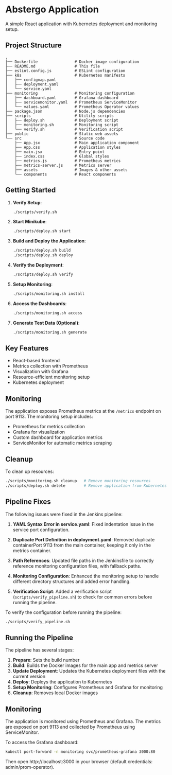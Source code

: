 # Abstergo Application

A simple React application with Kubernetes deployment and monitoring setup.

## Project Structure

```
.
├── Dockerfile                # Docker image configuration
├── README.md                 # This file
├── eslint.config.js          # ESLint configuration
├── k8s                       # Kubernetes manifests
│   ├── configmap.yaml
│   ├── deployment.yaml
│   └── service.yaml
├── monitoring                # Monitoring configuration
│   ├── dashboard.yaml        # Grafana dashboard
│   ├── servicemonitor.yaml   # Prometheus ServiceMonitor
│   └── values.yaml           # Prometheus Operator values
├── package.json              # Node.js dependencies
├── scripts                   # Utility scripts
│   ├── deploy.sh             # Deployment script
│   ├── monitoring.sh         # Monitoring script
│   └── verify.sh             # Verification script
├── public                    # Static web assets
└── src                       # Source code
    ├── App.jsx               # Main application component
    ├── App.css               # Application styles
    ├── main.jsx              # Entry point
    ├── index.css             # Global styles
    ├── metrics.js            # Prometheus metrics
    ├── metrics-server.js     # Metrics server
    ├── assets                # Images & other assets
    └── components            # React components
```

## Getting Started

1. **Verify Setup**:

   ```bash
   ./scripts/verify.sh
   ```

2. **Start Minikube**:

   ```bash
   ./scripts/deploy.sh start
   ```

3. **Build and Deploy the Application**:

   ```bash
   ./scripts/deploy.sh build
   ./scripts/deploy.sh deploy
   ```

4. **Verify the Deployment**:

   ```bash
   ./scripts/deploy.sh verify
   ```

5. **Setup Monitoring**:

   ```bash
   ./scripts/monitoring.sh install
   ```

6. **Access the Dashboards**:

   ```bash
   ./scripts/monitoring.sh access
   ```

7. **Generate Test Data (Optional)**:

   ```bash
   ./scripts/monitoring.sh generate
   ```

## Key Features

- React-based frontend
- Metrics collection with Prometheus
- Visualization with Grafana
- Resource-efficient monitoring setup
- Kubernetes deployment

## Monitoring

The application exposes Prometheus metrics at the `/metrics` endpoint on port 9113. The monitoring setup includes:

- Prometheus for metrics collection
- Grafana for visualization
- Custom dashboard for application metrics
- ServiceMonitor for automatic metrics scraping

## Cleanup

To clean up resources:

```bash
./scripts/monitoring.sh cleanup   # Remove monitoring resources
./scripts/deploy.sh delete        # Remove application from Kubernetes
```

## Pipeline Fixes

The following issues were fixed in the Jenkins pipeline:

1. **YAML Syntax Error in service.yaml**: Fixed indentation issue in the service port configuration.

2. **Duplicate Port Definition in deployment.yaml**: Removed duplicate containerPort 9113 from the main container, keeping it only in the metrics container.

3. **Path References**: Updated file paths in the Jenkinsfile to correctly reference monitoring configuration files, with fallback paths.

4. **Monitoring Configuration**: Enhanced the monitoring setup to handle different directory structures and added error handling.

5. **Verification Script**: Added a verification script (`scripts/verify_pipeline.sh`) to check for common errors before running the pipeline.

To verify the configuration before running the pipeline:

```bash
./scripts/verify_pipeline.sh
```

## Running the Pipeline

The pipeline has several stages:

1. **Prepare**: Sets the build number
2. **Build**: Builds the Docker images for the main app and metrics server
3. **Update Deployment**: Updates the Kubernetes deployment files with the current version
4. **Deploy**: Deploys the application to Kubernetes
5. **Setup Monitoring**: Configures Prometheus and Grafana for monitoring
6. **Cleanup**: Removes local Docker images

## Monitoring

The application is monitored using Prometheus and Grafana. The metrics are exposed on port 9113 and collected by Prometheus using ServiceMonitor.

To access the Grafana dashboard:

```bash
kubectl port-forward -n monitoring svc/prometheus-grafana 3000:80
```

Then open http://localhost:3000 in your browser (default credentials: admin/prom-operator).


